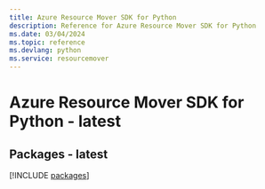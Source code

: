 ```yaml
---
title: Azure Resource Mover SDK for Python
description: Reference for Azure Resource Mover SDK for Python
ms.date: 03/04/2024
ms.topic: reference
ms.devlang: python
ms.service: resourcemover
---
```

# Azure Resource Mover SDK for Python - latest
## Packages - latest
[!INCLUDE [packages](resource-mover-index.md)]